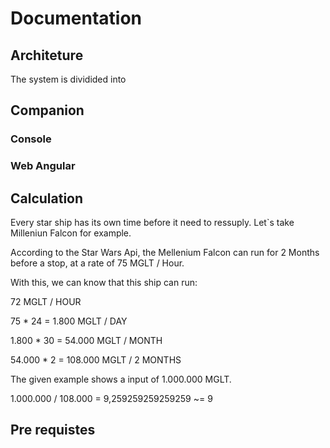 # Documentation

## Architeture

The system is dividided into

## Companion

### Console

### Web Angular

## Calculation

Every star ship has its own time before it need to ressuply. Let`s take Milleniun Falcon for example.

According to the Star Wars Api, the Mellenium Falcon can run for 2 Months before a stop, at a rate of 75 MGLT / Hour.

With this, we can know that this ship can run:

72 MGLT / HOUR

75 * 24 = 1.800 MGLT / DAY

1.800 * 30 = 54.000 MGLT / MONTH

54.000 * 2 = 108.000 MGLT / 2 MONTHS

The given example shows a input of 1.000.000 MGLT.

1.000.000 / 108.000 = 9,259259259259259 ~= 9

## Pre requistes

